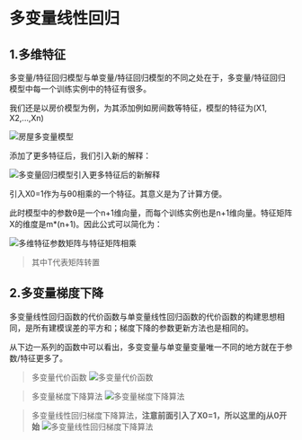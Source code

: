 # 多变量线性回归

## 1.多维特征
多变量/特征回归模型与单变量/特征回归模型的不同之处在于，多变量/特征回归模型中每一个训练实例中的特征有很多。

我们还是以房价模型为例，为其添加例如房间数等特征，模型的特征为(X1, X2,...,Xn)

![房屋多变量模型](https://github.com/yiyading/NLP-and-ML/blob/master/img_ML/%E6%88%BF%E5%B1%8B%E5%A4%9A%E5%8F%98%E9%87%8F%E6%A8%A1%E5%9E%8B.png)

添加了更多特征后，我们引入新的解释：

![多变量回归模型引入更多特征后的新解释](https://github.com/yiyading/NLP-and-ML/blob/master/img_ML/%E5%A4%9A%E5%8F%98%E9%87%8F%E5%9B%9E%E5%BD%92%E6%A8%A1%E5%9E%8B%E5%BC%95%E5%85%A5%E6%9B%B4%E5%A4%9A%E7%89%B9%E5%BE%81%E5%90%8E%E7%9A%84%E8%A7%A3%E9%87%8A.png)

引入X0=1作为与θ0相乘的一个特征。其意义是为了计算方便。

此时模型中的参数θ是一个n+1维向量，而每个训练实例也是n+1维向量。特征矩阵X的维度是m\*(n+1)。因此公式可以简化为：<br>

![多维特征参数矩阵与特征矩阵相乘](https://github.com/yiyading/NLP-and-ML/blob/master/img_ML/%E5%A4%9A%E7%BB%B4%E7%89%B9%E5%BE%81%E5%8F%82%E6%95%B0%E7%9F%A9%E9%98%B5%E4%B8%8E%E7%89%B9%E5%BE%81%E7%9F%A9%E9%98%B5%E7%9B%B8%E4%B9%98.png)
> 其中T代表矩阵转置

## 2.多变量梯度下降
多变量线性回归函数的代价函数与单变量线性回归函数的代价函数的构建思想相同，是所有建模误差的平方和；梯度下降的参数更新方法也是相同的。

从下边一系列的函数中可以看出，多变变量与单变量变量唯一不同的地方就在于参数/特征更多了。

> 多变量代价函数
![多变量代价函数](https://github.com/yiyading/NLP-and-ML/blob/master/img_ML/%E5%A4%9A%E5%8F%98%E9%87%8F%E4%BB%A3%E4%BB%B7%E5%87%BD%E6%95%B0.png)

> 多变量梯度下降算法
![多变量梯度下降算法](https://github.com/yiyading/NLP-and-ML/blob/master/img_ML/%E5%A4%9A%E5%8F%98%E9%87%8F%E6%A2%AF%E5%BA%A6%E4%B8%8B%E9%99%8D%E7%AE%97%E6%B3%95.png)

> 多变量线性回归梯度下降算法，**注意前面引入了X0=1，所以这里的j从0开始**
![多变量线性回归梯度下降算法](https://github.com/yiyading/NLP-and-ML/blob/master/img_ML/%E5%A4%9A%E5%8F%98%E9%87%8F%E7%BA%BF%E6%80%A7%E5%9B%9E%E5%BD%92%E6%A2%AF%E5%BA%A6%E4%B8%8B%E9%99%8D%E7%AE%97%E6%B3%95.png)


